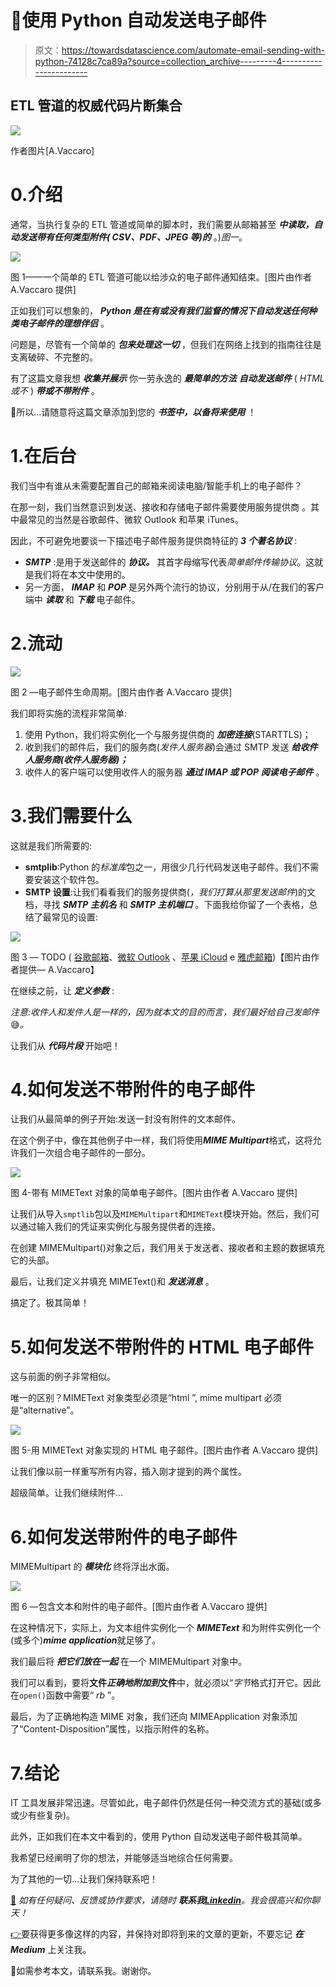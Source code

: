 # 📧使用 Python 自动发送电子邮件

> 原文：<https://towardsdatascience.com/automate-email-sending-with-python-74128c7ca89a?source=collection_archive---------4----------------------->

## ETL 管道的权威代码片断集合

![](img/e5b598e3929c8fd8a528d15911eab053.png)

作者图片[A.Vaccaro]

# 0.介绍

通常，当执行复杂的 ETL 管道或简单的脚本时，我们需要从邮箱甚至 ***中读取，自动发送带有任何类型附件( *CSV、PDF、JPEG 等)的**** 。)*图一*。

![](img/51520ae325f3fc2525604ce3558d5838.png)

图 1——一个简单的 ETL 管道可能以给涉众的电子邮件通知结束。[图片由作者 A.Vaccaro 提供]

正如我们可以想象的， ***Python 是在有或没有我们监督的情况下自动发送任何种类电子邮件的理想伴侣*** 。

问题是，尽管有一个简单的 ***包来处理这一切*** ，但我们在网络上找到的指南往往是支离破碎、不完整的。

有了这篇文章我想 ***收集并展示*** 你一劳永逸的 ***最简单的方法*** ***自动发送邮件*** ( *HTML 或不* ) ***带或不带附件*** 。

🔖所以…请随意将这篇文章添加到您的 ***书签中，以备将来使用*** ！

# 1.在后台

我们当中有谁从未需要配置自己的邮箱来阅读电脑/智能手机上的电子邮件？

在那一刻，我们当然意识到发送、接收和存储电子邮件需要使用服务提供商 。其中最常见的当然是谷歌邮件、微软 Outlook 和苹果 iTunes。

因此，不可避免地要谈一下描述电子邮件服务提供商特征的 ***3 个著名协议*** :

*   ***SMTP*** :是用于发送邮件的 ***协议。*** 其首字母缩写代表*简单邮件传输协议*。这就是我们将在本文中使用的。
*   另一方面， ***IMAP*** 和 ***POP*** 是另外两个流行的协议，分别用于从/在我们的客户端中 ***读取*** 和 ***下载*** 电子邮件。

# 2.流动

![](img/bef30d14bba40fd9a921ff79796a9aae.png)

图 2 —电子邮件生命周期。[图片由作者 A.Vaccaro 提供]

我们即将实施的流程非常简单:

1.  使用 Python，我们将实例化一个与服务提供商的 ***加密连接***(STARTTLS)；
2.  收到我们的邮件后，我们的服务商(*发件人服务器*)会通过 SMTP 发送 ***给收件人服务商(*收件人服务器*)；***
3.  收件人的客户端可以使用收件人的服务器 ***通过 IMAP 或 POP 阅读电子邮件*** 。

# 3.我们需要什么

这就是我们所需要的:

*   **smtplib**:Python 的*标准库*包之一，用很少几行代码发送电子邮件。我们不需要安装这个软件包。
*   **SMTP 设置**:让我们看看我们的服务提供商(*，我们打算从那里发送邮件*)的文档，寻找 ***SMTP 主机名*** 和 ***SMTP 主机端口*** 。下面我给你留了一个表格，总结了最常见的设置:

![](img/ab9f73db73072dc53f2a943a7c333237.png)

图 3 — TODO ( [谷歌邮箱](https://support.google.com/mail/answer/7126229)、[微软 Outlook](https://support.microsoft.com/it-it/office/impostazioni-pop-imap-e-smtp-per-outlook-com-d088b986-291d-42b8-9564-9c414e2aa040) 、[苹果 iCloud](https://support.apple.com/it-it/HT202304) e [雅虎邮箱](https://it.aiuto.yahoo.com/kb/o-IMAP-sln4075.html))【图片由作者提供— A.Vaccaro】

在继续之前，让 ***定义参数*** :

*注意:收件人和发件人是一样的，因为就本文的目的而言，我们最好给自己发邮件*😅*。*

让我们从 ***代码片段*** 开始吧！

# 4.如何发送不带附件的电子邮件

让我们从最简单的例子开始:发送一封没有附件的文本邮件。

在这个例子中，像在其他例子中一样，我们将使用***MIME Multipart***格式，这将允许我们一次组合电子邮件的一部分。

![](img/436723f34dca2f9c5f7477c3cc00989e.png)

图 4-带有 MIMEText 对象的简单电子邮件。[图片由作者 A.Vaccaro 提供]

让我们从导入`smptlib`包以及`MIMEMultipart`和`MIMEText`模块开始。然后，我们可以通过输入我们的凭证来实例化与服务提供者的连接。

在创建 MIMEMultipart()对象之后，我们用关于发送者、接收者和主题的数据填充它的头部。

最后，让我们定义并填充 MIMEText()和 ***发送消息*** 。

搞定了。极其简单！

# 5.如何发送不带附件的 HTML 电子邮件

这与前面的例子非常相似。

唯一的区别？MIMEText 对象类型必须是“html ”, mime multipart 必须是“alternative”。

![](img/d1adc8ced9ef2a38ffca389275de6dcd.png)

图 5-用 MIMEText 对象实现的 HTML 电子邮件。[图片由作者 A.Vaccaro 提供]

让我们像以前一样重写所有内容，插入刚才提到的两个属性。

超级简单。让我们继续附件…

# 6.如何发送带附件的电子邮件

MIMEMultipart 的 ***模块化*** 终将浮出水面。

![](img/766ce3f916a59aac1ff23e112466eb54.png)

图 6 —包含文本和附件的电子邮件。[图片由作者 A.Vaccaro 提供]

在这种情况下，实际上，为文本组件实例化一个 ***MIMEText*** 和为附件实例化一个(或多个)***mime application***就足够了。

我们最后将 ***把它们放在一起*** 在一个 MIMEMultipart 对象中。

我们可以看到，要将**文件*正确地附加到*文件**中，就必须以“*字节*格式打开它。因此在`open()`函数中需要“ *rb* ”。

最后，为了正确地构造 MIME 对象，我们还向 MIMEApplication 对象添加了“Content-Disposition”属性，以指示附件的名称。

# 7.结论

IT 工具发展非常迅速。尽管如此，电子邮件仍然是任何一种交流方式的基础(或多或少有些复杂)。

此外，正如我们在本文中看到的，使用 Python 自动发送电子邮件极其简单。

我希望已经阐明了你的想法，并能够适当地综合任何需要。

为了其他的一切…让我们保持联系吧！

[🤝](https://emojipedia.org/handshake/) *如有任何疑问、反馈或协作要求，请随时* ***联系我***[***Linkedin***](http://bit.ly/alessiovaccaroLinkedIn)*。我会很高兴和你聊天！*

[👉](https://emojipedia.org/backhand-index-pointing-right/)要获得更多像这样的内容，并保持对即将到来的文章的更新，不要忘记 ***在 Medium*** 上关注我。

🙏如需参考本文，请联系我。谢谢你。